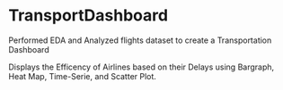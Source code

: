 # TransportDashboard
Performed EDA and Analyzed flights dataset to create a Transportation Dashboard 

Displays the Efficency of Airlines based on their Delays using Bargraph, Heat Map, Time-Serie, and Scatter Plot.
